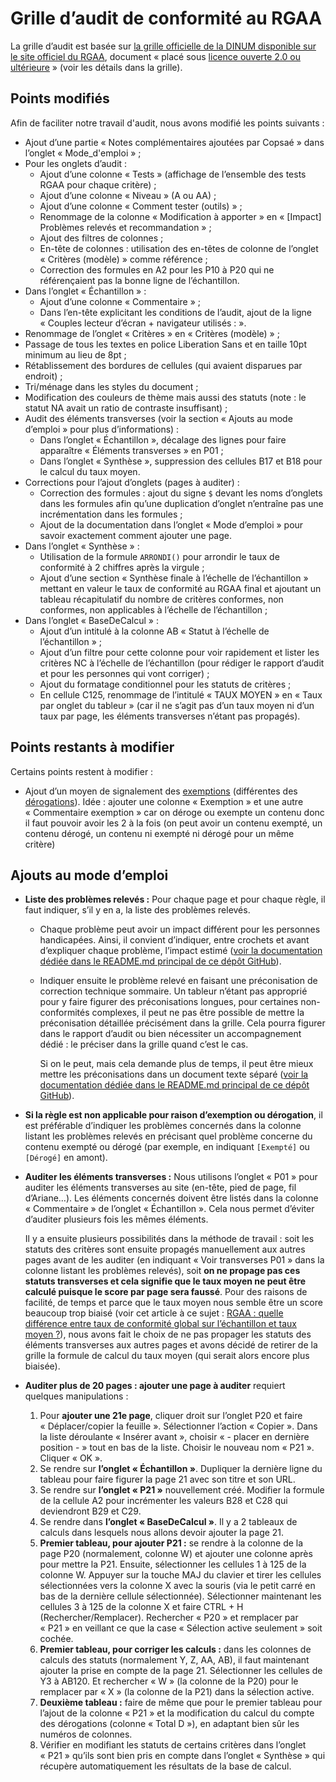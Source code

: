 # Grille d’audit de conformité au RGAA

La grille d’audit est basée sur [la grille officielle de la DINUM disponible sur le site officiel du RGAA](https://accessibilite.numerique.gouv.fr/ressources/kit-audit/), document « placé sous [licence ouverte 2.0 ou ultérieure](https://www.etalab.gouv.fr/licence-ouverte-open-licence) » (voir les détails dans la grille).

## Points modifiés

Afin de faciliter notre travail d'audit, nous avons modifié les points suivants :

- Ajout d’une partie « Notes complémentaires ajoutées par Copsaé » dans l’onglet « Mode_d'emploi » ;
- Pour les onglets d’audit :
    - Ajout d’une colonne « Tests » (affichage de l’ensemble des tests RGAA pour chaque critère) ;
    - Ajout d’une colonne « Niveau » (A ou AA) ;
    - Ajout d’une colonne « Comment tester (outils) » ;
    - Renommage de la colonne « Modification à apporter » en « [Impact] Problèmes relevés et recommandation » ;
    - Ajout des filtres de colonnes ;
    - En-tête de colonnes : utilisation des en-têtes de colonne de l’onglet « Critères (modèle) » comme référence ;
    - Correction des formules en A2 pour les P10 à P20 qui ne référençaient pas la bonne ligne de l’échantillon.
- Dans l’onglet « Échantillon » :
    - Ajout d’une colonne « Commentaire » ;
    - Dans l’en-tête explicitant les conditions de l’audit, ajout de la ligne « Couples lecteur d’écran + navigateur utilisés : ».
- Renommage de l’onglet « Critères » en « Critères (modèle) » ;
- Passage de tous les textes en police Liberation Sans et en taille 10pt minimum au lieu de 8pt ;
- Rétablissement des bordures de cellules (qui avaient disparues par endroit) ;
- Tri/ménage dans les styles du document ;
- Modification des couleurs de thème mais aussi des statuts (note : le statut NA avait un ratio de contraste insuffisant) ;
- Audit des éléments transverses (voir la section « Ajouts au mode d’emploi » pour plus d’informations) :
    - Dans l’onglet « Échantillon », décalage des lignes pour faire apparaître « Éléments transverses » en P01 ;
    - Dans l’onglet « Synthèse », suppression des cellules B17 et B18 pour le calcul du taux moyen.
- Corrections pour l’ajout d’onglets (pages à auditer) :
    - Correction des formules : ajout du signe `$` devant les noms d’onglets dans les formules afin qu’une duplication d’onglet n’entraîne pas une incrémentation dans les formules ;
    - Ajout de la documentation dans l’onglet « Mode d’emploi » pour savoir exactement comment ajouter une page.
- Dans l’onglet « Synthèse » :
    - Utilisation de la formule `ARRONDI()` pour arrondir le taux de conformité à 2 chiffres après la virgule ;
    - Ajout d’une section « Synthèse finale à l’échelle de l’échantillon » mettant en valeur le taux de conformité au RGAA final et ajoutant un tableau récapitulatif du nombre de critères conformes, non conformes, non applicables à l’échelle de l’échantillon ;
- Dans l’onglet « BaseDeCalcul » :
    - Ajout d’un intitulé à la colonne AB « Statut à l’échelle de l’échantillon » ;
    - Ajout d’un filtre pour cette colonne pour voir rapidement et lister les critères NC à l’échelle de l’échantillon (pour rédiger le rapport d’audit et pour les personnes qui vont corriger) ;
    - Ajout du formatage conditionnel pour les statuts de critères ;
    - En cellule C125, renommage de l’intitulé « TAUX MOYEN » en « Taux par onglet du tableur » (car il ne s’agit pas d’un taux moyen ni d’un taux par page, les éléments transverses n’étant pas propagés).

## Points restants à modifier

Certains points restent à modifier :

- Ajout d’un moyen de signalement des [exemptions](https://accessibilite.numerique.gouv.fr/obligations/champ-application/#contenus-exemptes) (différentes des [dérogations](https://accessibilite.numerique.gouv.fr/obligations/champ-application/#derogation-pour-charge-disproportionnee)). Idée : ajouter une colonne « Exemption » et une autre « Commentaire exemption » car on déroge ou exempte un contenu donc il faut pouvoir avoir les 2 à la fois (on peut avoir un contenu exempté, un contenu dérogé, un contenu ni exempté ni dérogé pour un même critère)

## Ajouts au mode d’emploi

- **Liste des problèmes relevés :** Pour chaque page et pour chaque règle, il faut indiquer, s’il y en a, la liste des problèmes relevés.
    - Chaque problème peut avoir un impact différent pour les personnes handicapées. Ainsi, il convient d’indiquer, entre crochets et avant d’expliquer chaque problème, l’impact estimé ([voir la documentation dédiée dans le README.md principal de ce dépôt GitHub](/../../#impact)).
    - Indiquer ensuite le problème relevé en faisant une préconisation de correction technique sommaire. Un tableur n’étant pas approprié pour y faire figurer des préconisations longues, pour certaines non-conformités complexes, il peut ne pas être possible de mettre la préconisation détaillée précisément dans la grille. Cela pourra figurer dans le rapport d’audit ou bien nécessiter un accompagnement dédié : le préciser dans la grille quand c’est le cas.

        Si on le peut, mais cela demande plus de temps, il peut être mieux mettre les préconisations dans un document texte séparé ([voir la documentation dédiée dans le README.md principal de ce dépôt GitHub](/../../#doc-preco)).
- **Si la règle est non applicable pour raison d’exemption ou dérogation**, il est préférable d’indiquer les problèmes concernés dans la colonne listant les problèmes relevés en précisant quel problème concerne du contenu exempté ou dérogé (par exemple, en indiquant `[Exempté]` ou `[Dérogé]` en amont).
- **Auditer les éléments transverses :** Nous utilisons l’onglet « P01 » pour auditer les éléments transverses au site (en-tête, pied de page, fil d’Ariane…). Les éléments concernés doivent être listés dans la colonne « Commentaire » de l’onglet « Échantillon ». Cela nous permet d’éviter d’auditer plusieurs fois les mêmes éléments.

    Il y a ensuite plusieurs possibilités dans la méthode de travail : soit les statuts des critères sont ensuite propagés manuellement aux autres pages avant de les auditer (en indiquant « Voir transverses P01 » dans la colonne listant les problèmes relevés), soit **on ne propage pas ces statuts transverses et cela signifie que le taux moyen ne peut être calculé puisque le score par page sera faussé**.
    Pour des raisons de facilité, de temps et parce que le taux moyen nous semble être un score beaucoup trop biaisé (voir cet article à ce sujet : [RGAA : quelle différence entre taux de conformité global sur l’échantillon et taux moyen ?](https://access42.net/rgaa-taux-conformite-global-moyen-echantillon)), nous avons fait le choix de ne pas propager les statuts des éléments transverses aux autres pages et avons décidé de retirer de la grille la formule de calcul du taux moyen (qui serait alors encore plus biaisée).
- **Auditer plus de 20 pages : ajouter une page à auditer** requiert quelques manipulations :

    1. Pour **ajouter une 21e page**, cliquer droit sur l’onglet P20 et faire « Déplacer/copier la feuille ». Sélectionner l’action « Copier ». Dans la liste déroulante « Insérer avant », choisir « - placer en dernière position - » tout en bas de la liste. Choisir le nouveau nom « P21 ». Cliquer « OK ».
    2. Se rendre sur **l’onglet « Échantillon »**. Dupliquer la dernière ligne du tableau pour faire figurer la page 21 avec son titre et son URL.
    3. Se rendre sur **l’onglet « P21 »** nouvellement créé. Modifier la formule de la cellule A2 pour incrémenter les valeurs B28 et C28 qui deviendront B29 et C29.
    4. Se rendre dans **l’onglet « BaseDeCalcul »**. Il y a 2 tableaux de calculs dans lesquels nous allons devoir ajouter la page 21.
    5. **Premier tableau, pour ajouter P21 :** se rendre à la colonne de la page P20 (normalement, colonne W) et ajouter une colonne après pour mettre la P21. Ensuite, sélectionner les cellules 1 à 125 de la colonne W. Appuyer sur la touche MAJ du clavier et tirer les cellules sélectionnées vers la colonne X avec la souris (via le petit carré en bas de la dernière cellule sélectionnée). Sélectionner maintenant les cellules 3 à 125 de la colonne X et faire CTRL + H (Rechercher/Remplacer). Rechercher « P20 » et remplacer par « P21 » en veillant ce que la case « Sélection active seulement » soit cochée.
    6. **Premier tableau, pour corriger les calculs :** dans les colonnes de calculs des statuts (normalement Y, Z, AA, AB), il faut maintenant ajouter la prise en compte de la page 21. Sélectionner les cellules de Y3 à AB120. Et rechercher « W » (la colonne de la P20) pour le remplacer par « X » (la colonne de la P21) dans la sélection active.
    7. **Deuxième tableau :** faire de même que pour le premier tableau pour l’ajout de la colonne « P21 » et la modification du calcul du compte des dérogations (colonne « Total D »), en adaptant bien sûr les numéros de colonnes.
    8. Vérifier en modifiant les statuts de certains critères dans l’onglet « P21 » qu’ils sont bien pris en compte dans l’onglet « Synthèse » qui récupère automatiquement les résultats de la base de calcul.
